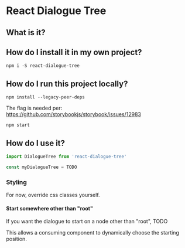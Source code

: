 # React Dialogue Tree

What is it?
-----------


How do I install it in my own project?
----------------

`npm i -S react-dialogue-tree`


How do I run this project locally?
----------------

`npm install --legacy-peer-deps`

The flag is needed per: https://github.com/storybookjs/storybook/issues/12983

`npm start`


How do I use it?
----------------

```javascript
import DialogueTree from 'react-dialogue-tree'

const myDialogueTree = TODO
```



### Styling

For now, override css classes yourself.


#### Start somewhere other than "root"

If you want the dialogue to start on a node other than "root", TODO

This allows a consuming component to dynamically choose the starting position.
